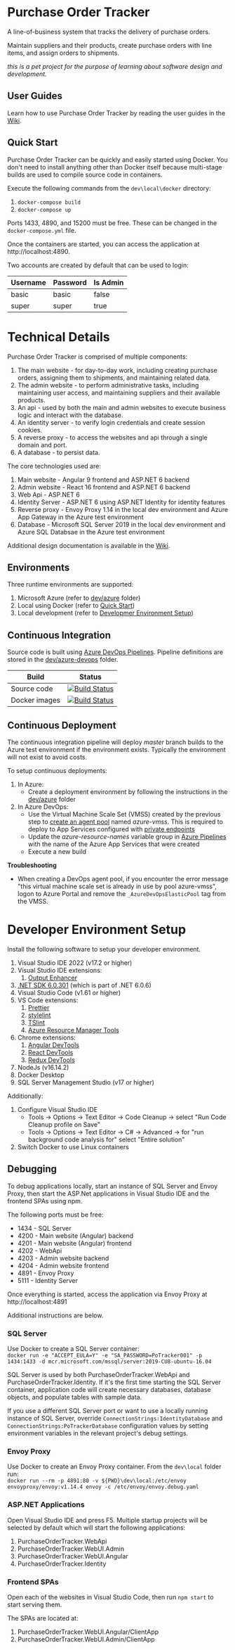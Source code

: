 # Purchase Order Tracker

A line-of-business system that tracks the delivery of purchase orders.

Maintain suppliers and their products, create purchase orders with line items, and assign orders to shipments.

_this is a pet project for the purpose of learning about software design and development._

## User Guides

Learn how to use Purchase Order Tracker by reading the user guides in the [Wiki](https://github.com/kierendixon/purchase-order-tracker-aspnetcore_angular/wiki).

## Quick Start

Purchase Order Tracker can be quickly and easily started using Docker.
You don't need to install anything other than Docker itself because multi-stage builds are used to compile source code in containers.

Execute the following commands from the `dev\local\docker` directory:

1. `docker-compose build`
1. `docker-compose up`

Ports 1433, 4890, and 15200 must be free. These can be changed in the `docker-compose.yml` file.

Once the containers are started, you can access the application at http://localhost:4890.

Two accounts are created by default that can be used to login:

| Username | Password | Is Admin |
| -------- | -------- | -------- |
| basic    | basic    | false    |
| super    | super    | true     |

# Technical Details

Purchase Order Tracker is comprised of multiple components:

1. The main website - for day-to-day work, including creating purchase orders, assigning them to shipments, and maintaining related data.
1. The admin website - to perform administrative tasks, including maintaining user access, and maintaining suppliers and their available products.
1. An api - used by both the main and admin websites to execute business logic and interact with the database.
1. An identity server - to verify login credentials and create session cookies.
1. A reverse proxy - to access the websites and api through a single domain and port.
1. A database - to persist data.

The core technologies used are:

1. Main website - Angular 9 frontend and ASP.NET 6 backend
1. Admin website - React 16 frontend and ASP.NET 6 backend
1. Web Api - ASP.NET 6
1. Identity Server - ASP.NET 6 using ASP.NET Identity for identity features
1. Reverse proxy - Envoy Proxy 1.14 in the local dev environment and Azure App Gateway in the Azure test environment
1. Database - Microsoft SQL Server 2019 in the local dev environment and Azure SQL Databsae in the Azure test environment

Additional design documentation is available in the [Wiki](https://github.com/kierendixon/purchase-order-tracker-aspnetcore_angular/wiki/Design).

## Environments

Three runtime environments are supported:

1. Microsoft Azure (refer to [dev/azure](dev/azure) folder)
1. Local using Docker (refer to [Quick Start](#quick-start))
1. Local development (refer to [Developmer Environment Setup](#developer-environment-setup))

## Continuous Integration

Source code is built using [Azure DevOps Pipelines](https://dev.azure.com/purchase-order-tracker/Purchase%20Order%20Tracker%20-%20Angular/_build). Pipeline definitions are stored in the [dev/azure-devops](dev/azure-devops) folder.

| Build         | Status |
| ------------- | --- |
| Source code   | [![Build Status](https://dev.azure.com/purchase-order-tracker/Purchase%20Order%20Tracker%20-%20Angular/_apis/build/status/Purchase%20Order%20Tracker)](https://dev.azure.com/purchase-order-tracker/Purchase%20Order%20Tracker%20-%20Angular/_build/latest?definitionId=4)                       |
| Docker images | [![Build Status](https://dev.azure.com/purchase-order-tracker/Purchase%20Order%20Tracker%20-%20Angular/_apis/build/status/Purchase%20Order%20Tracker%20-%20Docker%20Images)](https://dev.azure.com/purchase-order-tracker/Purchase%20Order%20Tracker%20-%20Angular/_build/latest?definitionId=6) |

## Continuous Deployment

The continuous integration pipeline will deploy *master* branch builds to the Azure test environment if the environment exists. Typically the environment will not exist to avoid costs.

To setup continuous deployments:

1. In Azure:
   - Create a deployment environment by following the instructions in the [dev/azure](dev/azure) folder
1. In Azure DevOps:
   - Use the Virtual Machine Scale Set (VMSS) created by the previous step to [create an agent pool](https://docs.microsoft.com/en-us/azure/devops/pipelines/agents/scale-set-agents?view=azure-devops) named _azure-vmss_. This is required to deploy to App Services configured with [private endpoints](https://docs.microsoft.com/en-us/azure/app-service/networking/private-endpoint)
   - Update the _azure-resource-names_ variable group in [Azure Pipelines](https://dev.azure.com/purchase-order-tracker/Purchase%20Order%20Tracker%20-%20Angular/_library?itemType=VariableGroups) with the name of the Azure App Services that were created
   - Execute a new build

**Troubleshooting**

- When creating a DevOps agent pool, if you encounter the error message "this virtual machine scale set is already in use by pool azure-vmss", logon to Azure Portal and remove the `_AzureDevOpsElasticPool` tag from the VMSS.

# Developer Environment Setup

Install the following software to setup your developer environment.

1. Visual Studio IDE 2022 (v17.2 or higher)
1. Visual Studio IDE extensions:
   1. [Output Enhancer](https://marketplace.visualstudio.com/items?itemName=NikolayBalakin.Outputenhancer)
1. [.NET SDK 6.0.301](https://dotnet.microsoft.com/en-us/download/dotnet/6.0) (which is part of .NET 6.0.6)
1. Visual Studio Code (v1.61 or higher)
1. VS Code extensions:
   1. [Prettier](https://marketplace.visualstudio.com/items?itemName=esbenp.prettier-vscode)
   1. [stylelint](https://marketplace.visualstudio.com/items?itemName=shinnn.stylelint)
   1. [TSlint](https://marketplace.visualstudio.com/items?itemName=ms-vscode.vscode-typescript-tslint-plugin)
   1. [Azure Resource Manager Tools](https://marketplace.visualstudio.com/items?itemName=msazurermtools.azurerm-vscode-tools)
1. Chrome extensions:
   1. [Angular DevTools](https://chrome.google.com/webstore/detail/angular-devtools/ienfalfjdbdpebioblfackkekamfmbnh?hl=en)
   1. [React DevTools](https://chrome.google.com/webstore/detail/react-developer-tools/fmkadmapgofadopljbjfkapdkoienihi?hl=en)
   1. [Redux DevTools](https://chrome.google.com/webstore/detail/redux-devtools/lmhkpmbekcpmknklioeibfkpmmfibljd?hl=en)
1. NodeJs (v16.14.2)
1. Docker Desktop
1. SQL Server Management Studio (v17 or higher)

Additionally:
1. Configure Visual Studio IDE  
   - Tools -> Options -> Text Editor -> Code Cleanup -> select "Run Code Cleanup profile on Save"
   - Tools -> Options -> Text Editor -> C# -> Advanced -> for "run background code analysis for" select "Entire solution"
1. Switch Docker to use Linux containers

## Debugging

To debug applications locally, start an instance of SQL Server and Envoy Proxy, then start the ASP.Net applications in Visual Studio IDE and the frontend SPAs using npm.

The following ports must be free:

- 1434 - SQL Server
- 4200 - Main website (Angular) backend
- 4201 - Main website (Angular) frontend
- 4202 - WebApi
- 4203 - Admin website backend
- 4204 - Admin website frontend
- 4891 - Envoy Proxy
- 5111 - Identity Server

Once everything is started, access the application via Envoy Proxy at http://localhost:4891

Additional instructions are below.

### SQL Server

Use Docker to create a SQL Server container:  
`docker run -e "ACCEPT_EULA=Y" -e "SA_PASSWORD=PoTracker001" -p 1434:1433 -d mcr.microsoft.com/mssql/server:2019-CU8-ubuntu-16.04`

SQL Server is used by both PurchaseOrderTracker.WebApi and PurchaseOrderTracker.Identity. If it's the first time starting the SQL Server container, application code will create necessary databases, database objects, and populate tables with sample data.

If you use a different SQL Server port or want to use a locally running instance of SQL Server, override `ConnectionStrings:IdentityDatabase` and `ConnectionStrings:PoTrackerDatabase` configuration values by setting environment variables in the relevant project's debug settings.

### Envoy Proxy

Use Docker to create an Envoy Proxy container. From the `dev\local` folder run:  
`docker run --rm -p 4891:80 -v ${PWD}\dev\local:/etc/envoy envoyproxy/envoy:v1.14.4 envoy -c /etc/envoy/envoy.debug.yaml`

### ASP.NET Applications

Open Visual Studio IDE and press F5. Multiple startup projects will be selected by default which will start the following applications:

1. PurchaseOrderTracker.WebApi
1. PurchaseOrderTracker.WebUI.Admin
1. PurchaseOrderTracker.WebUI.Angular
1. PurchaseOrderTracker.Identity

### Frontend SPAs

Open each of the websites in Visual Studio Code, then run `npm start` to start serving them.

The SPAs are located at:

1. PurchaseOrderTracker.WebUI.Angular/ClientApp
1. PurchaseOrderTracker.WebUI.Admin/ClientApp
